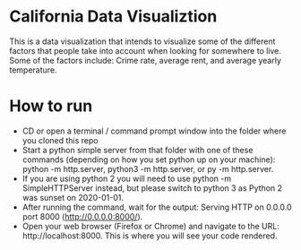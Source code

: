 # California Data Visualiztion
This is a data visualization that intends to visualize some of the different factors that people take into account when looking for somewhere to live. Some of the factors include: Crime rate, average rent, and average yearly temperature. 
# How to run 

- CD or open a terminal / command prompt window into the folder where you cloned this repo 
- Start a python simple server from that folder with one of these commands (depending on how you set python up on your machine): python -m http.server, python3 -m http.server, or py -m http.server.
- If you are using python 2 you will need to use python -m SimpleHTTPServer instead, but please switch to python 3 as Python 2 was sunset on 2020-01-01.
- After running the command, wait for the output: Serving HTTP on 0.0.0.0 port 8000 (http://0.0.0.0:8000/).
- Open your web browser (Firefox or Chrome) and navigate to the URL: http://localhost:8000. This is where you will see your code rendered.
